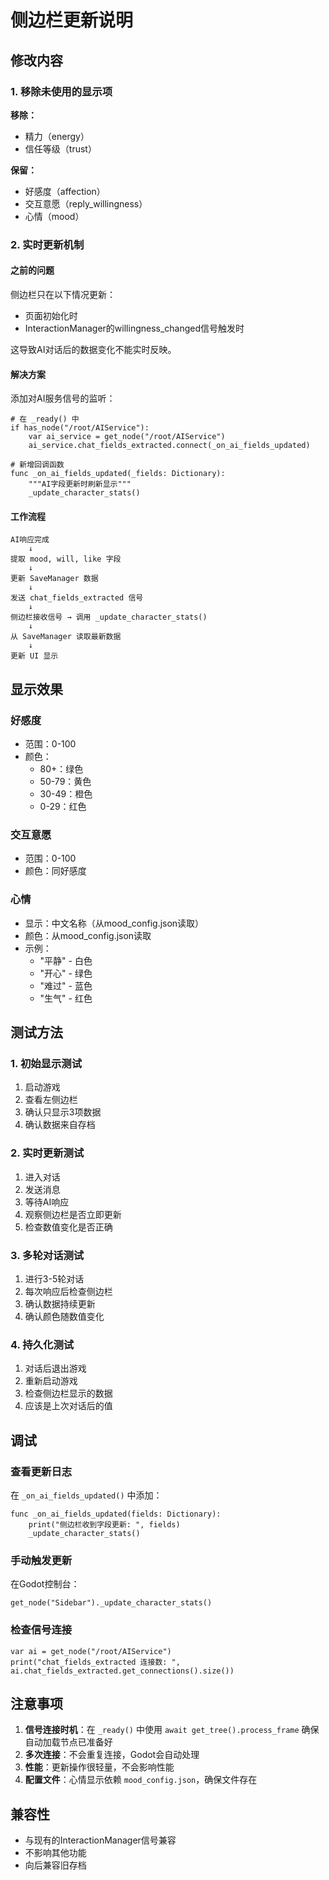 # 侧边栏更新说明

## 修改内容

### 1. 移除未使用的显示项

**移除：**
- 精力（energy）
- 信任等级（trust）

**保留：**
- 好感度（affection）
- 交互意愿（reply_willingness）
- 心情（mood）

### 2. 实时更新机制

#### 之前的问题
侧边栏只在以下情况更新：
- 页面初始化时
- InteractionManager的willingness_changed信号触发时

这导致AI对话后的数据变化不能实时反映。

#### 解决方案
添加对AI服务信号的监听：

```gdscript
# 在 _ready() 中
if has_node("/root/AIService"):
    var ai_service = get_node("/root/AIService")
    ai_service.chat_fields_extracted.connect(_on_ai_fields_updated)

# 新增回调函数
func _on_ai_fields_updated(_fields: Dictionary):
    """AI字段更新时刷新显示"""
    _update_character_stats()
```

#### 工作流程
```
AI响应完成
    ↓
提取 mood, will, like 字段
    ↓
更新 SaveManager 数据
    ↓
发送 chat_fields_extracted 信号
    ↓
侧边栏接收信号 → 调用 _update_character_stats()
    ↓
从 SaveManager 读取最新数据
    ↓
更新 UI 显示
```

## 显示效果

### 好感度
- 范围：0-100
- 颜色：
  - 80+：绿色
  - 50-79：黄色
  - 30-49：橙色
  - 0-29：红色

### 交互意愿
- 范围：0-100
- 颜色：同好感度

### 心情
- 显示：中文名称（从mood_config.json读取）
- 颜色：从mood_config.json读取
- 示例：
  - "平静" - 白色
  - "开心" - 绿色
  - "难过" - 蓝色
  - "生气" - 红色

## 测试方法

### 1. 初始显示测试
1. 启动游戏
2. 查看左侧边栏
3. 确认只显示3项数据
4. 确认数据来自存档

### 2. 实时更新测试
1. 进入对话
2. 发送消息
3. 等待AI响应
4. 观察侧边栏是否立即更新
5. 检查数值变化是否正确

### 3. 多轮对话测试
1. 进行3-5轮对话
2. 每次响应后检查侧边栏
3. 确认数据持续更新
4. 确认颜色随数值变化

### 4. 持久化测试
1. 对话后退出游戏
2. 重新启动游戏
3. 检查侧边栏显示的数据
4. 应该是上次对话后的值

## 调试

### 查看更新日志
在 `_on_ai_fields_updated()` 中添加：
```gdscript
func _on_ai_fields_updated(fields: Dictionary):
    print("侧边栏收到字段更新: ", fields)
    _update_character_stats()
```

### 手动触发更新
在Godot控制台：
```gdscript
get_node("Sidebar")._update_character_stats()
```

### 检查信号连接
```gdscript
var ai = get_node("/root/AIService")
print("chat_fields_extracted 连接数: ", ai.chat_fields_extracted.get_connections().size())
```

## 注意事项

1. **信号连接时机**：在 `_ready()` 中使用 `await get_tree().process_frame` 确保自动加载节点已准备好
2. **多次连接**：不会重复连接，Godot会自动处理
3. **性能**：更新操作很轻量，不会影响性能
4. **配置文件**：心情显示依赖 `mood_config.json`，确保文件存在

## 兼容性

- 与现有的InteractionManager信号兼容
- 不影响其他功能
- 向后兼容旧存档
